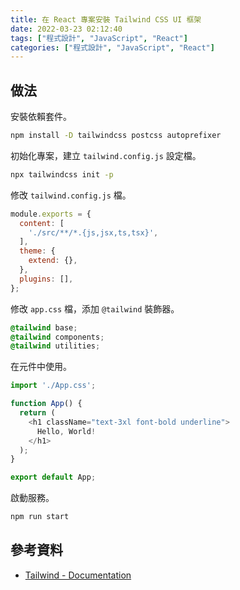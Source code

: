 ```yaml
---
title: 在 React 專案安裝 Tailwind CSS UI 框架
date: 2022-03-23 02:12:40
tags: ["程式設計", "JavaScript", "React"]
categories: ["程式設計", "JavaScript", "React"]
---
```


## 做法

安裝依賴套件。

```bash
npm install -D tailwindcss postcss autoprefixer
```

初始化專案，建立 `tailwind.config.js` 設定檔。

```bash
npx tailwindcss init -p
```

修改 `tailwind.config.js` 檔。

```js
module.exports = {
  content: [
    './src/**/*.{js,jsx,ts,tsx}',
  ],
  theme: {
    extend: {},
  },
  plugins: [],
};
```

修改 `app.css` 檔，添加 `@tailwind` 裝飾器。

```css
@tailwind base;
@tailwind components;
@tailwind utilities;
```

在元件中使用。

```js
import './App.css';

function App() {
  return (
    <h1 className="text-3xl font-bold underline">
      Hello, World!
    </h1>
  );
}

export default App;
```

啟動服務。

```bash
npm run start
```

## 參考資料

- [Tailwind - Documentation](https://tailwindcss.com/docs/guides/create-react-app)
